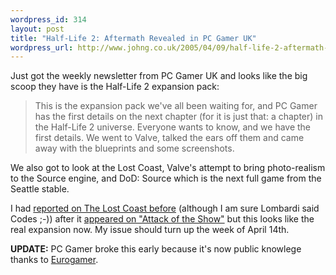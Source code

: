 ```yaml
--- 
wordpress_id: 314
layout: post
title: "Half-Life 2: Aftermath Revealed in PC Gamer UK"
wordpress_url: http://www.johng.co.uk/2005/04/09/half-life-2-aftermath-revealed-in-pc-gamer-uk/
---
```

Just got the weekly newsletter from PC Gamer UK and looks like the big scoop they have is the Half-Life 2 expansion pack:

> This is the expansion pack we've all been waiting for, and PC Gamer has the first details on the next chapter (for it is just that: a chapter) in the Half-Life 2 universe. Everyone wants to know, and we have the first details. We went to Valve, talked the ears off them and came away with the blueprints and some screenshots.

We also got to look at the Lost Coast, Valve's attempt to bring photo-realism to the Source engine, and DoD: Source which is the next full game from the Seattle stable.

I had [reported on The Lost Coast before](http://www.johng.co.uk/2005/03/31/46/) (although I am sure Lombardi said Codes ;-)) after it [appeared on "Attack of the Show"](http://www.johng.co.uk/2005/03/25/new-half-life-expansion-on-g4techtv-this-week/) but this looks like the real expansion now. My issue should turn up the week of April 14th.

**UPDATE:** PC Gamer broke this early because it's now public knowlege thanks to [Eurogamer](http://eurogamer.net/article.php?article_id=58579).
